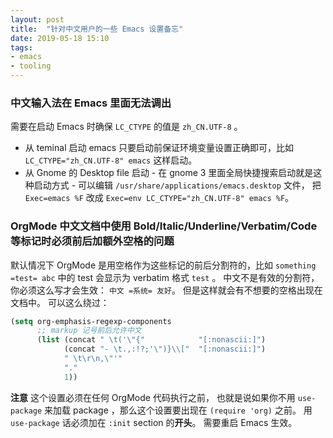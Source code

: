 ```yaml
---
layout: post
title:  "针对中文用户的一些 Emacs 设置备忘"
date: 2019-05-18 15:10
tags:
- emacs
- tooling
---
```


### 中文输入法在 Emacs 里面无法调出

需要在启动 Emacs 时确保 `LC_CTYPE` 的值是 `zh_CN.UTF-8` 。

* 从 teminal 启动 emacs 只要启动前保证环境变量设置正确即可，比如 `LC_CTYPE="zh_CN.UTF-8" emacs` 这样启动。
* 从 Gnome 的 Desktop file 启动 - 在 gnome 3 里面全局快捷搜索启动就是这种启动方式 - 可以编辑 `/usr/share/applications/emacs.desktop` 文件， 把 `Exec=emacs %F` 改成 `Exec=env LC_CTYPE="zh_CN.UTF-8" emacs %F`。

### OrgMode 中文文档中使用 Bold/Italic/Underline/Verbatim/Code 等标记时必须前后加额外空格的问题

默认情况下 OrgMode 是用空格作为这些标记的前后分割符的，比如 `something =test= abc` 中的 test 会显示为 verbatim 格式 `test` 。 中文不是有效的分割符，你必须这么写才会生效： `中文 =系统= 友好`。
但是这样就会有不想要的空格出现在文档中。 可以这么绕过：

```lisp
(setq org-emphasis-regexp-components
      ;; markup 记号前后允许中文
      (list (concat " \t('\"{"            "[:nonascii:]")
            (concat "- \t.,:!?;'\")}\\["  "[:nonascii:]")
            " \t\r\n,\"'"
            "."
            1))
```

**注意** 这个设置必须在任何 OrgMode 代码执行之前， 也就是说如果你不用 `use-package` 来加载 package ，那么这个设置要出现在 `(require 'org)` 之前。 用 `use-package` 话必须加在 `:init` section 的**开头**。
需要重启 Emacs 生效。
